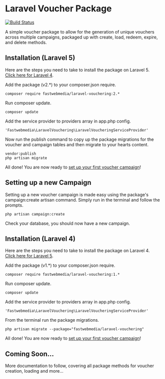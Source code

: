 # Laravel Voucher Package

[![Build Status](https://travis-ci.org/fastwebmedia/laravel-vouchering.svg)](https://travis-ci.org/fastwebmedia/laravel-vouchering)

A simple voucher package to allow for the generation of unique vouchers across multiple campaigns, packaged up with create, load, redeem, expire, and delete methods.

## <a name="l5 install"></a> Installation (Laravel 5)

Here are the steps you need to take to install the package on Laravel 5. [Click here for Laravel 4](#l4install).

Add the package (v2.*) to your composer.json require.


```
composer require fastwebmedia/laravel-vouchering:2.*
```

Run composer update.

```
composer update
```

Add the service provider to providers array in app.php config.

```
'Fastwebmedia\LaravelVouchering\LaravelVoucheringServiceProvider'
```

Now run the publish command to copy up the package migrations for the voucher and campaign tables and then migrate to your hearts content.

```
vendor:publish
php artisan migrate
```

All done! You are now ready to [set up your first voucher campaign](#campaign-create)!

## <a name="campaign-create"></a> Setting up a new Campaign

Setting up a new voucher campaign is made easy using the package's campaign:create artisan command. Simply run in the terminal and follow the prompts.

```
php artisan campaign:create
```

Check your database, you should now have a new campaign.

## <a name="l4install"></a> Installation (Laravel 4)

Here are the steps you need to take to install the package on Laravel 4. [Click here for Laravel 5](#l5install).

Add the package (v1.*) to your composer.json require. 

```
composer require fastwebmedia/laravel-vouchering:1.*
```

Run composer update.

```
composer update
```

Add the service provider to providers array in app.php config.

```
'Fastwebmedia\LaravelVouchering\LaravelVoucheringServiceProvider'
```

From the terminal run the package migrations.

```
php artisan migrate --package="fastwebmedia/laravel-vouchering"
```

All done! You are now ready to [set up your first voucher campaign](#campaign-create)!

## Coming Soon...

More documentation to follow, covering all package methods for voucher creation, loading and more...

